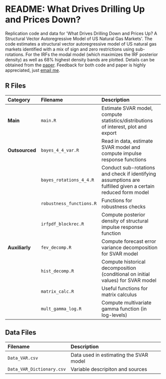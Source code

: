 # README: What Drives Drilling Up and Prices Down?
Replication code and data for 'What Drives Drilling Down and Prices Up? A Structural Vector Autoregressive Model of US Natural Gas Markets'. The code estimates a structural vector autoregressive model of US natural gas markets identified with a mix of sign and zero restrictions using sub-rotations. For the IRFs the modal model (which maximizes the IRF posterior density) as well as 68% highest density bands are plotted. Details can be obtained from the [paper](https://github.com/valwinkler/natural_gas_drilling_prices/blob/main/Winkler_Natural-Gas-Paper.pdf). Feedback for both code and paper is highly appreciated, just [email me](mailto:valentin.winkler@icloud.com).

## R Files

|Category |Filename |Description |
|:------|:------------|:-----------|
|**Main** |`main.R` |Estimate SVAR model, compute statistics/distributions of interest, plot and export|
|**Outsourced** |`bayes_4_4_var.R` |Read in data, estimate SVAR model and compute impulse response functions|
| |`bayes_rotations_4_4.R` |Conduct sub-rotations and check if identifying assumptions are fulfilled given a certain reduced form model|
| |`robustness_functions.R`|Functions for robustness checks |
| |`irfpdf_blockrec.R` |Compute posterior density of structural impulse response function|
|**Auxiliarly** |`fev_decomp.R` |Compute forecast error variance decomposition for SVAR model |
| |`hist_decomp.R` |Compute historical decomposition (conditional on initial values) for SVAR model|
| |`matrix_calc.R` |Useful functions for matrix calculus |
| |`mult_gamma_log.R` |Compute multivariate gamma function (in log-levels)|

## Data Files
|Filename |Description |
|:--------|:-----------|
|`Data_VAR.csv` |Data used in estimating the SVAR model|
|`Data_VAR_Dictionary.csv` |Variable descripiton and sources|

